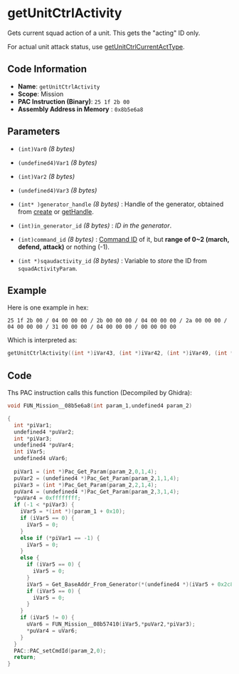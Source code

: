 # getUnitCtrlActivity

Gets current squad action of a unit. This gets the "acting" ID only.

For actual unit attack status, use [getUnitCtrlCurrentActType](./getunitctrlactivity.md).

## Code Information

- **Name**: `getUnitCtrlActivity`
- **Scope**: Mission
- **PAC Instruction (Binary)**: `25 1f 2b 00`
- **Assembly Address in Memory** : `0x8b5e6a8`

## Parameters

- `(int)Var0` *(8 bytes)*
- `(undefined4)Var1` *(8 bytes)*
- `(int)Var2` *(8 bytes)*
- `(undefined4)Var3` *(8 bytes)*

- `(int* )generator_handle` *(8 bytes)* : Handle of the generator, obtained from [create](./create.md) or [getHandle](./gethandle.md).
- `(int)in_generator_id` *(8 bytes)* : *ID in the generator*.
- `(int)command_id` *(8 bytes)* : [Command ID](./guide/reference-table.md#command-ids) of it, but **range of 0~2 (march, defend, attack)** or nothing (-1).
- `(int *)sqaudactivity_id` *(8 bytes)* : Variable to *store* the ID from `squadActivityParam`.

## Example

Here is one example in hex:

```25 1f 2b 00 / 04 00 00 00 / 2b 00 00 00 / 04 00 00 00 / 2a 00 00 00 / 04 00 00 00 / 31 00 00 00 / 04 00 00 00 / 00 00 00 00```

Which is interpreted as:

```c
getUnitCtrlActivity((int *)iVar43, (int *)iVar42, (int *)iVar49, (int *)iVar0)
```

## Code

Ths PAC instruction calls this function (Decompiled by Ghidra):

```c
void FUN_Mission__08b5e6a8(int param_1,undefined4 param_2)

{
  int *piVar1;
  undefined4 *puVar2;
  int *piVar3;
  undefined4 *puVar4;
  int iVar5;
  undefined4 uVar6;
  
  piVar1 = (int *)Pac_Get_Param(param_2,0,1,4);
  puVar2 = (undefined4 *)Pac_Get_Param(param_2,1,1,4);
  piVar3 = (int *)Pac_Get_Param(param_2,2,1,4);
  puVar4 = (undefined4 *)Pac_Get_Param(param_2,3,1,4);
  *puVar4 = 0xffffffff;
  if (-1 < *piVar3) {
    iVar5 = *(int *)(param_1 + 0x10);
    if (iVar5 == 0) {
      iVar5 = 0;
    }
    else if (*piVar1 == -1) {
      iVar5 = 0;
    }
    else {
      if (iVar5 == 0) {
        iVar5 = 0;
      }
      iVar5 = Get_BaseAddr_From_Generator(*(undefined4 *)(iVar5 + 0x2c8), *piVar1);
      if (iVar5 == 0) {
        iVar5 = 0;
      }
    }
    if (iVar5 != 0) {
      uVar6 = FUN_Mission__08b57410(iVar5,*puVar2,*piVar3);
      *puVar4 = uVar6;
    }
  }
  PAC::PAC_setCmdId(param_2,0);
  return;
}
```

